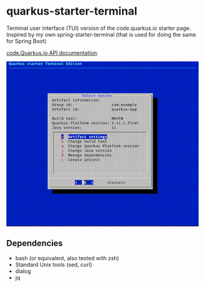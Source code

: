 # quarkus-starter-terminal
Terminal user interface (TUI) version of the code.quarkus.io starter page. Inspired by my own spring-starter-terminal (that is used for doing the same for Spring Boot)


[code.Quarkus.io API documentation](https://editor.swagger.io/?url=https://code.quarkus.io/q/openapi).

![screen recording](screenrecording.gif)


## Dependencies
- bash (or equivalent, also tested with zsh)
- Standard Unix tools (sed, curl)
- dialog
- jq
